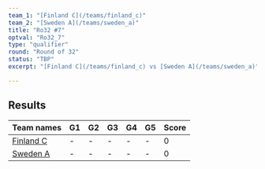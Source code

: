 ```yaml
---
team_1: "[Finland C](/teams/finland_c)"
team_2: "[Sweden A](/teams/sweden_a)"
title: "Ro32 #7"
optval: "Ro32_7"
type: "qualifier"
round: "Round of 32"
status: "TBP"
excerpt: "[Finland C](/teams/finland_c) vs [Sweden A](/teams/sweden_a)"

---
```

## Results

| Team names | G1 | G2 | G3 | G4 | G5 | Score |
| -- | -- | -- | -- | -- | -- | -- |
| [Finland C](/teams/finland_c) | - | - | - | - | - | 0 |
| [Sweden A](/teams/sweden_a) | - | - | - | - | - | 0 |

